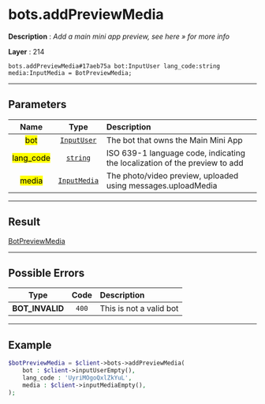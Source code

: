 # bots.addPreviewMedia

**Description** : *Add a main mini app preview, see here &raquo; for more info*

**Layer** : 214

```tl
bots.addPreviewMedia#17aeb75a bot:InputUser lang_code:string media:InputMedia = BotPreviewMedia;
```

---

## Parameters

| Name | Type | Description |
| :---: | :---: | :--- |
| <mark>bot</mark> | [`InputUser`](type/InputUser) | The bot that owns the Main Mini App |
| <mark>lang_code</mark> | [`string`](type/string) | ISO 639-1 language code, indicating the localization of the preview to add |
| <mark>media</mark> | [`InputMedia`](type/InputMedia) | The photo/video preview, uploaded using messages.uploadMedia |

---

## Result

[BotPreviewMedia](type/BotPreviewMedia)

---

## Possible Errors

| Type | Code | Description |
| :---: | :---: | :--- |
| **BOT_INVALID** | `400` | This is not a valid bot |

---

## Example

```php
$botPreviewMedia = $client->bots->addPreviewMedia(
	bot : $client->inputUserEmpty(),
	lang_code : 'UyriMOgoQxlZkYuL',
	media : $client->inputMediaEmpty(),
);
```